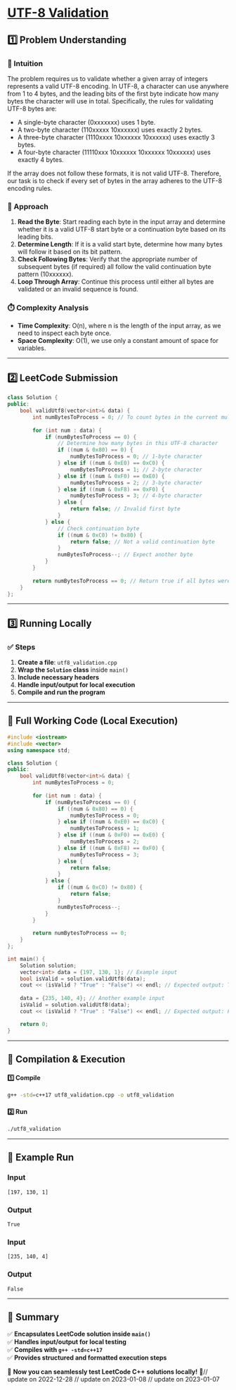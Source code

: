 # **[UTF-8 Validation](https://leetcode.com/problems/utf-8-validation/description/)**  

## **1️⃣ Problem Understanding**  
### **📌 Intuition**  
The problem requires us to validate whether a given array of integers represents a valid UTF-8 encoding. In UTF-8, a character can use anywhere from 1 to 4 bytes, and the leading bits of the first byte indicate how many bytes the character will use in total. Specifically, the rules for validating UTF-8 bytes are:

- A single-byte character (0xxxxxxx) uses 1 byte.
- A two-byte character (110xxxxx 10xxxxxx) uses exactly 2 bytes.
- A three-byte character (1110xxxx 10xxxxxx 10xxxxxx) uses exactly 3 bytes.
- A four-byte character (11110xxx 10xxxxxx 10xxxxxx 10xxxxxx) uses exactly 4 bytes.

If the array does not follow these formats, it is not valid UTF-8. Therefore, our task is to check if every set of bytes in the array adheres to the UTF-8 encoding rules.

### **🚀 Approach**  
1. **Read the Byte**: Start reading each byte in the input array and determine whether it is a valid UTF-8 start byte or a continuation byte based on its leading bits.
2. **Determine Length**: If it is a valid start byte, determine how many bytes will follow it based on its bit pattern.
3. **Check Following Bytes**: Verify that the appropriate number of subsequent bytes (if required) all follow the valid continuation byte pattern (10xxxxxx).
4. **Loop Through Array**: Continue this process until either all bytes are validated or an invalid sequence is found.

### **⏱️ Complexity Analysis**  
- **Time Complexity**: O(n), where n is the length of the input array, as we need to inspect each byte once.
- **Space Complexity**: O(1), we use only a constant amount of space for variables.

---  

## **2️⃣ LeetCode Submission**  
```cpp
class Solution {
public:
    bool validUtf8(vector<int>& data) {
        int numBytesToProcess = 0; // To count bytes in the current multi-byte character
        
        for (int num : data) {
            if (numBytesToProcess == 0) {
                // Determine how many bytes in this UTF-8 character
                if ((num & 0x80) == 0) {
                    numBytesToProcess = 0; // 1-byte character
                } else if ((num & 0xE0) == 0xC0) {
                    numBytesToProcess = 1; // 2-byte character
                } else if ((num & 0xF0) == 0xE0) {
                    numBytesToProcess = 2; // 3-byte character
                } else if ((num & 0xF8) == 0xF0) {
                    numBytesToProcess = 3; // 4-byte character
                } else {
                    return false; // Invalid first byte
                }
            } else {
                // Check continuation byte
                if ((num & 0xC0) != 0x80) {
                    return false; // Not a valid continuation byte
                }
                numBytesToProcess--; // Expect another byte
            }
        }
        
        return numBytesToProcess == 0; // Return true if all bytes were processed
    }
};  
```  

---  

## **3️⃣ Running Locally**  
### **✅ Steps**  
1. **Create a file**: `utf8_validation.cpp`  
2. **Wrap the `Solution` class** inside `main()`  
3. **Include necessary headers**  
4. **Handle input/output for local execution**  
5. **Compile and run the program**  

---  

## **📝 Full Working Code (Local Execution)**  
```cpp
#include <iostream>
#include <vector>
using namespace std;

class Solution {
public:
    bool validUtf8(vector<int>& data) {
        int numBytesToProcess = 0;
        
        for (int num : data) {
            if (numBytesToProcess == 0) {
                if ((num & 0x80) == 0) {
                    numBytesToProcess = 0;
                } else if ((num & 0xE0) == 0xC0) {
                    numBytesToProcess = 1;
                } else if ((num & 0xF0) == 0xE0) {
                    numBytesToProcess = 2;
                } else if ((num & 0xF8) == 0xF0) {
                    numBytesToProcess = 3;
                } else {
                    return false;
                }
            } else {
                if ((num & 0xC0) != 0x80) {
                    return false;
                }
                numBytesToProcess--;
            }
        }
        
        return numBytesToProcess == 0;
    }
};

int main() {
    Solution solution;
    vector<int> data = {197, 130, 1}; // Example input
    bool isValid = solution.validUtf8(data);
    cout << (isValid ? "True" : "False") << endl; // Expected output: True
    
    data = {235, 140, 4}; // Another example input
    isValid = solution.validUtf8(data);
    cout << (isValid ? "True" : "False") << endl; // Expected output: False

    return 0;
}  
```  

---  

## **🔧 Compilation & Execution**  
#### **1️⃣ Compile**  
```bash
g++ -std=c++17 utf8_validation.cpp -o utf8_validation
```  

#### **2️⃣ Run**  
```bash
./utf8_validation
```  

---  

## **🎯 Example Run**  
### **Input**  
```
[197, 130, 1]
```  
### **Output**  
```
True
```  

### **Input**  
```
[235, 140, 4]
```  
### **Output**  
```
False
```  

---  

## **📌 Summary**  
✅ **Encapsulates LeetCode solution inside `main()`**  
✅ **Handles input/output for local testing**  
✅ **Compiles with `g++ -std=c++17`**  
✅ **Provides structured and formatted execution steps**  

🚀 **Now you can seamlessly test LeetCode C++ solutions locally!** 🚀// update on 2022-12-28
// update on 2023-01-08
// update on 2023-01-07
